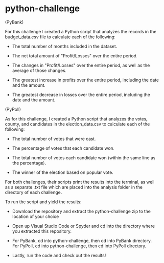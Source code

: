 # python-challenge

(PyBank)

For this challenge I created a Python script that analyzes the records in the budget_data.csv file to calculate each of the following:


  - The total number of months included in the dataset.


  - The net total amount of "Profit/Losses" over the entire period.


  - The changes in "Profit/Losses" over the entire period, as well as the average of those changes.


  - The greatest increase in profits over the entire period, including the date and the amount.


   - The greatest decrease in losses over the entire period, including the date and the amount.

(PyPoll)

As for this challenge, I created a Python script that analyzes the votes, county, and candidates in the election_data.csv to calculate each of the following:


  - The total number of votes that were cast.


  - The percentage of votes that each candidate won.


  - The total number of votes each candidate won (within the same line as the percentage).


  - The winner of the election based on popular vote.
  
For both challenges, their scripts print the results into the terminal, as well as a separate .txt file which are placed into the analysis folder in the directory of each challenge.

To run the script and yield the results:
 
 
  - Download the repository and extract the python-challenge zip to the location of your choice
  
  
  - Open up Visual Studio Code or Spyder and cd into the directory where you extracted this repository.
  
  
  - For PyBank, cd into python-challenge, then cd into PyBank directory. For PyPoll, cd into python-challenge, then cd into PyPoll directory.
  
  
  - Lastly, run the code and check out the results!

